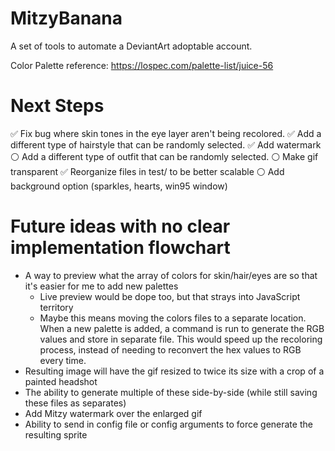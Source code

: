 # MitzyBanana
A set of tools to automate a DeviantArt adoptable account.

Color Palette reference: https://lospec.com/palette-list/juice-56

# Next Steps
✅ Fix bug where skin tones in the eye layer aren't being recolored.
✅ Add a different type of hairstyle that can be randomly selected.
✅ Add watermark
⚪ Add a different type of outfit that can be randomly selected.
⚪ Make gif transparent
✅ Reorganize files in test/ to be better scalable
⚪ Add background option (sparkles, hearts, win95 window)

# Future ideas with no clear implementation flowchart
- A way to preview what the array of colors for skin/hair/eyes are so that it's easier for me to add new palettes
  - Live preview would be dope too, but that strays into JavaScript territory
  - Maybe this means moving the colors files to a separate location. When a new palette is added, a command is run to generate the RGB values and store in separate file. This would speed up the recoloring process, instead of needing to reconvert the hex values to RGB every time.
- Resulting image will have the gif resized to twice its size with a crop of a painted headshot
- The ability to generate multiple of these side-by-side (while still saving these files as separates)
- Add Mitzy watermark over the enlarged gif
- Ability to send in config file or config arguments to force generate the resulting sprite
